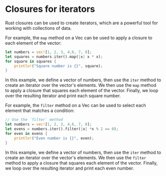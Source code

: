 # Closures for iterators

Rust closures can be used to create iterators, which are a powerful tool for working with collections of data. 

For example, the `map` method on a Vec can be used to apply a closure to each element of the vector:

```rust
let numbers = vec![1, 2, 3, 4,6, 7, 8];
let squares = numbers.iter().map(|x| x * x);
for square in squares {
    println!("Square number is {}", square);
}
```

In this example, we define a vector of numbers, then use the `iter` method to create an iterator over the vector's elements. We then use the `map` method to apply a closure that squares each element of the vector. Finally, we loop over the resulting iterator and print each square number.

For example, the `filter` method on a Vec can be used to select each element that matches a condition:

```rust
// Use the `filter` method
let numbers = vec![1, 2, 3, 4,6, 7, 8];
let evens = numbers.iter().filter(|x| *x % 2 == 0);
for even in evens {
    println!("Even number is {}", even);
}
```

In this example, we define a vector of numbers, then use the `iter` method to create an iterator over the vector's elements. We then use the `filter` method to apply a closure that squares each element of the vector. Finally, we loop over the resulting iterator and print each even number.
